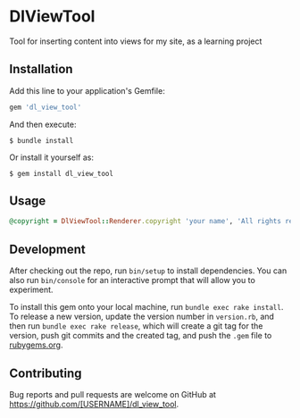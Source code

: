# DlViewTool

Tool for inserting content into views for my site, as a learning project

## Installation

Add this line to your application's Gemfile:

```ruby
gem 'dl_view_tool'
```

And then execute:

    $ bundle install

Or install it yourself as:

    $ gem install dl_view_tool

## Usage

```ruby
@copyright = DlViewTool::Renderer.copyright 'your name', 'All rights reserved.'
```

## Development

After checking out the repo, run `bin/setup` to install dependencies. You can also run `bin/console` for an interactive prompt that will allow you to experiment.

To install this gem onto your local machine, run `bundle exec rake install`. To release a new version, update the version number in `version.rb`, and then run `bundle exec rake release`, which will create a git tag for the version, push git commits and the created tag, and push the `.gem` file to [rubygems.org](https://rubygems.org).

## Contributing

Bug reports and pull requests are welcome on GitHub at https://github.com/[USERNAME]/dl_view_tool.
